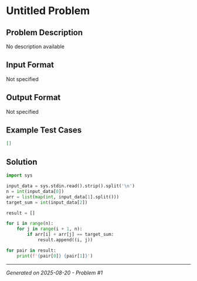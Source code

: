 # Untitled Problem

## Problem Description
No description available

## Input Format
Not specified

## Output Format
Not specified

## Example Test Cases
```json
[]
```

## Solution
```python
import sys

input_data = sys.stdin.read().strip().split('\n')
n = int(input_data[0])
arr = list(map(int, input_data[1].split()))
target_sum = int(input_data[2])

result = []

for i in range(n):
    for j in range(i + 1, n):
        if arr[i] + arr[j] == target_sum:
            result.append((i, j))

for pair in result:
    print(f'{pair[0]} {pair[1]}')
```

---
*Generated on 2025-08-20 - Problem #1*
